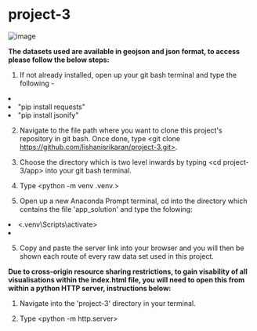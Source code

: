 # project-3

![image](https://github.com/lishanisrikaran/project-backup/assets/126973634/7c05ebf7-4915-4fc2-847a-ddd7714f3514)

<b>The datasets used are available in geojson and json format, to access please follow the below steps:</b>

1) If not already installed, open up your git bash terminal and type the following -<br>
<li><pip install flask></li>
<li>"pip install requests"</li>
<li>"pip install jsonify"</li>

2) Navigate to the file path where you want to clone this project's repository in git bash. Once done, type <git clone https://github.com/lishanisrikaran/project-3.git>.

3) Choose the directory which is two level inwards by typing <cd project-3/app> into your git bash terminal. 

4) Type <python -m venv .venv.>

4) Open up a new Anaconda Prompt terminal, cd into the directory which contains the file 'app_solution' and type the folowing:
<li><.venv\Scripts\activate></li>
<li><flask --app app_solution run></li>

5) Copy and paste the server link into your browser and you will then be shown each route of every raw data set used in this project. 


<b>Due to cross-origin resource sharing restrictions, to gain visability of all visualisations within the index.html file, you will need to open this from within a python HTTP server, instructions below:</b>

1) Navigate into the 'project-3' directory in your terminal. 

2) Type <python -m http.server>
